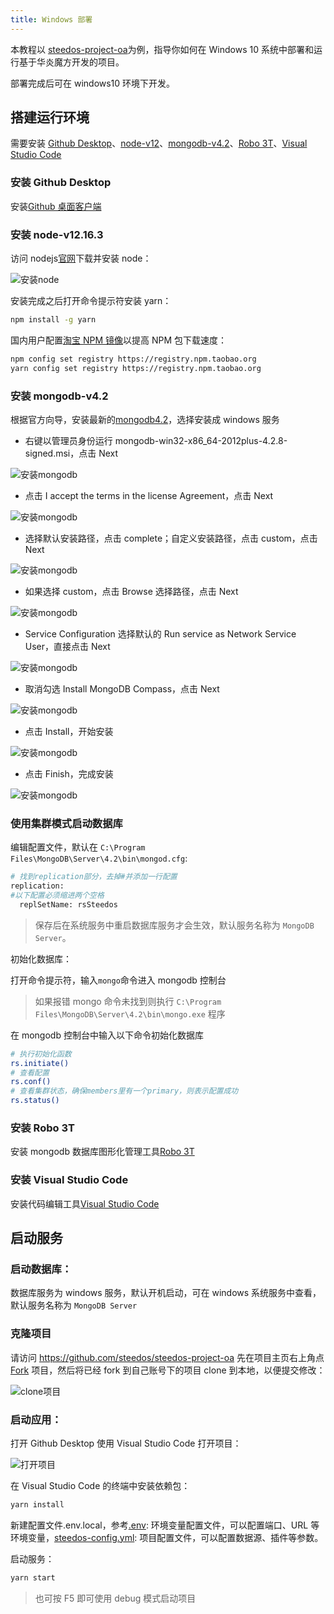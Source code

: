 ```yaml
---
title: Windows 部署
---
```


本教程以 [steedos-project-oa](https://github.com/steedos/steedos-project-oa)为例，指导你如何在 Windows 10 系统中部署和运行基于华炎魔方开发的项目。

部署完成后可在 windows10 环境下开发。

## 搭建运行环境

需要安装 [Github Desktop](https://desktop.github.com/)、[node-v12](https://nodejs.org/download/release/v12.19.0/win-x64/node.exe)、[mongodb-v4.2](https://docs.mongodb.com/manual/tutorial/install-mongodb-on-windows/)、[Robo 3T](https://robomongo.org/)、[Visual Studio Code](https://code.visualstudio.com/)

### 安装 Github Desktop

安装[Github 桌面客户端](https://desktop.github.com/)

### 安装 node-v12.16.3

访问 nodejs[官网](https://nodejs.org/en/)下载并安装 node：

![安装node](/assets/windows/安装node.png)

安装完成之后打开命令提示符安装 yarn：

```bash
npm install -g yarn
```

国内用户配置[淘宝 NPM 镜像](https://developer.aliyun.com/mirror/NPM)以提高 NPM 包下载速度：

```bash
npm config set registry https://registry.npm.taobao.org
yarn config set registry https://registry.npm.taobao.org
```

### 安装 mongodb-v4.2

根据官方向导，安装最新的[mongodb4.2](https://docs.mongodb.com/v4.2/tutorial/install-mongodb-on-windows/)，选择安装成 windows 服务

- 右键以管理员身份运行 mongodb-win32-x86_64-2012plus-4.2.8-signed.msi，点击 Next

![安装mongodb](/assets/windows/mongodb_1.jpeg)

- 点击 I accept the terms in the license Agreement，点击 Next

![安装mongodb](/assets/windows/mongodb_2.jpeg)

- 选择默认安装路径，点击 complete；自定义安装路径，点击 custom，点击 Next

![安装mongodb](/assets/windows/mongodb_3.jpeg)

- 如果选择 custom，点击 Browse 选择路径，点击 Next

![安装mongodb](/assets/windows/mongodb_4.jpeg)

- Service Configuration 选择默认的 Run service as Network Service User，直接点击 Next

![安装mongodb](/assets/windows/mongodb_5.jpeg)

- 取消勾选 Install MongoDB Compass，点击 Next

![安装mongodb](/assets/windows/mongodb_6.jpeg)

- 点击 Install，开始安装

![安装mongodb](/assets/windows/mongodb_7.jpeg)

- 点击 Finish，完成安装

![安装mongodb](/assets/windows/mongodb_8.jpeg)

### 使用集群模式启动数据库

编辑配置文件，默认在 `C:\Program Files\MongoDB\Server\4.2\bin\mongod.cfg`:

```bash
# 找到replication部分，去掉#并添加一行配置
replication:
#以下配置必须缩进两个空格
  replSetName: rsSteedos
```

> 保存后在系统服务中重启数据库服务才会生效，默认服务名称为 `MongoDB Server`。

初始化数据库：

打开命令提示符，输入`mongo`命令进入 mongodb 控制台

> 如果报错 mongo 命令未找到则执行 `C:\Program Files\MongoDB\Server\4.2\bin\mongo.exe` 程序

在 mongodb 控制台中输入以下命令初始化数据库

```bash
# 执行初始化函数
rs.initiate()
# 查看配置
rs.conf()
# 查看集群状态，确保members里有一个primary，则表示配置成功
rs.status()
```

### 安装 Robo 3T

安装 mongodb 数据库图形化管理工具[Robo 3T](https://robomongo.org/)

### 安装 Visual Studio Code

安装代码编辑工具[Visual Studio Code](https://code.visualstudio.com/)

## 启动服务

### 启动数据库：

数据库服务为 windows 服务，默认开机启动，可在 windows 系统服务中查看，默认服务名称为 `MongoDB Server`

### 克隆项目

请访问 https://github.com/steedos/steedos-project-oa 先在项目主页右上角点 [Fork](https://help.github.com/en/github/getting-started-with-github/fork-a-repo) 项目，然后将已经 fork 到自己账号下的项目 clone 到本地，以便提交修改：

![clone项目](/assets/windows/clone项目.png)

### 启动应用：

打开 Github Desktop 使用 Visual Studio Code 打开项目：

![打开项目](/assets/windows/打开项目.png)

在 Visual Studio Code 的终端中安装依赖包：

```bash
yarn install
```

新建配置文件.env.local，参考[.env](env): 环境变量配置文件，可以配置端口、URL 等环境变量，[steedos-config.yml](steedos_config): 项目配置文件，可以配置数据源、插件等参数。

启动服务：

```bash
yarn start
```

> 也可按 F5 即可使用 debug 模式启动项目
